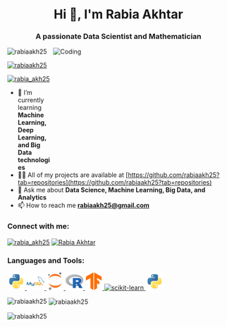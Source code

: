 <h1 align="center">Hi 👋, I'm Rabia Akhtar</h1>
<h3 align="center">A passionate Data Scientist and Mathematician</h3>
<img align="right" alt="Coding" width="400" height="250" src="https://camo.githubusercontent.com/e20822b4282c07ffd010cd05f855a6561d3b62358ca9e607e4901288dd748fcb/68747470733a2f2f63646e2e6472696262626c652e636f6d2f75736572732f323133313939332f73637265656e73686f74732f343934383733362f74686f75676874776f726b732d6769665f6472696262626c652e676966">

<p align="left"> <img src="https://komarev.com/ghpvc/?username=rabiaakh25&label=Profile%20views&color=0e75b6&style=flat" alt="rabiaakh25" /> </p>

<p align="left"> <a href="https://github.com/ryo-ma/github-profile-trophy"><img src="https://github-profile-trophy.vercel.app/?username=rabiaakh25" alt="rabiaakh25" /></a> </p>

<p align="left"> <a href="https://twitter.com/rabia_akh25" target="blank"><img src="https://img.shields.io/twitter/follow/rabia_akh25?logo=twitter&style=for-the-badge" alt="rabia_akh25" /></a> </p>

- 🌱 I’m currently learning **Machine Learning, Deep Learning, and Big Data technologies**
- 👨‍💻 All of my projects are available at [https://github.com/rabiaakh25?tab=repositories](https://github.com/rabiaakh25?tab=repositories)
- 💬 Ask me about **Data Science, Machine Learning, Big Data, and Analytics**
- 📫 How to reach me **rabiaakh25@gmail.com**

<h3 align="left">Connect with me:</h3>
<p align="left">
<a href="https://twitter.com/rabia_akh25" target="blank"><img align="center" src="https://raw.githubusercontent.com/rahuldkjain/github-profile-readme-generator/master/src/images/icons/Social/twitter.svg" alt="rabia_akh25" height="30" width="40" /></a>
<a href="https://www.linkedin.com/in/rabia-akhtar-🇬🇧-a761ab23b/" target="blank"><img align="center" src="https://raw.githubusercontent.com/rahuldkjain/github-profile-readme-generator/master/src/images/icons/Social/linked-in-alt.svg" alt="Rabia Akhtar" height="30" width="40" /></a>
</p>

<h3 align="left">Languages and Tools:</h3>
<p align="left"> 
  <a href="https://www.python.org" target="_blank" rel="noreferrer"> <img src="https://raw.githubusercontent.com/devicons/devicon/master/icons/python/python-original.svg" alt="python" width="40" height="40"/> </a> 
  <a href="https://www.w3schools.com/sql/" target="_blank" rel="noreferrer"> <img src="https://raw.githubusercontent.com/devicons/devicon/master/icons/mysql/mysql-original-wordmark.svg" alt="mysql" width="40" height="40"/> </a> 
  <a href="https://jupyter.org/" target="_blank" rel="noreferrer"> <img src="https://raw.githubusercontent.com/devicons/devicon/master/icons/jupyter/jupyter-original.svg" alt="jupyter" width="40" height="40"/> </a>
  <a href="https://www.r-project.org/" target="_blank" rel="noreferrer"> <img src="https://raw.githubusercontent.com/devicons/devicon/master/icons/r/r-original.svg" alt="r" width="40" height="40"/> </a>
  <a href="https://www.tensorflow.org/" target="_blank" rel="noreferrer"> <img src="https://raw.githubusercontent.com/devicons/devicon/master/icons/tensorflow/tensorflow-original.svg" alt="tensorflow" width="40" height="40"/> </a>
  <a href="https://scikit-learn.org/" target="_blank" rel="noreferrer"> <img src="https://raw.githubusercontent.com/devicons/devicon/master/icons/scikit-learn/scikit-learn-original.svg" alt="scikit-learn" width="40" height="40"/> </a>
  <a href="https://www.python.org/" target="_blank" rel="noreferrer"> <img src="https://raw.githubusercontent.com/devicons/devicon/master/icons/python/python-original.svg" alt="python" width="40" height="40"/> </a>
</p>

<p><img align="left" src="https://github-readme-stats.vercel.app/api/top-langs?username=rabiaakh25&show_icons=true&locale=en&layout=compact" alt="rabiaakh25" /></p>

<p>&nbsp;<img align="center" src="https://github-readme-stats.vercel.app/api?username=rabiaakh25&show_icons=true&locale=en" alt="rabiaakh25" /></p>

<p><img align="center" src="https://github-readme-streak-stats.herokuapp.com/?user=rabiaakh25&" alt="rabiaakh25" /></p>
